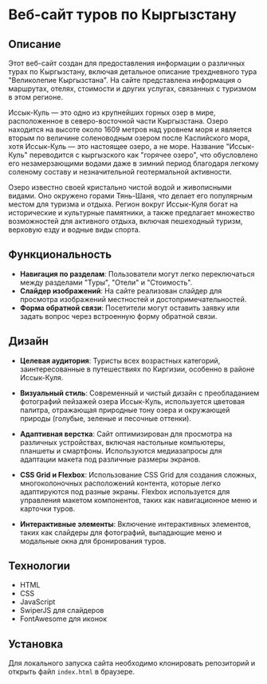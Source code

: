# Веб-сайт туров по Кыргызстану

## Описание
Этот веб-сайт создан для предоставления информации о различных турах по Кыргызстану, включая детальное описание трехдневного тура "Великолепие Кыргызстана". На сайте представлена информация о маршрутах, отелях, стоимости и других услугах, связанных с туризмом в этом регионе.

Иссык-Куль — это одно из крупнейших горных озер в мире, расположенное в северо-восточной части Кыргызстана. Озеро находится на высоте около 1609 метров над уровнем моря и является вторым по величине соленоводным озером после Каспийского моря, хотя Иссык-Куль — это настоящее озеро, а не море. Название "Иссык-Куль" переводится с кыргызского как "горячее озеро", что обусловлено его незамерзающими водами даже в зимний период благодаря легкому соленому составу и незначительной геотермальной активности.

Озеро известно своей кристально чистой водой и живописными видами. Оно окружено горами Тянь-Шаня, что делает его популярным местом для туризма и отдыха. Регион вокруг Иссык-Куля богат на исторические и культурные памятники, а также предлагает множество возможностей для активного отдыха, включая пешеходный туризм, верховую езду и водные виды спорта.

## Функциональность
- **Навигация по разделам**: Пользователи могут легко переключаться между разделами "Туры", "Отели" и "Стоимость".
- **Слайдер изображений**: На сайте реализован слайдер для просмотра изображений местностей и достопримечательностей.
- **Форма обратной связи**: Посетители могут оставить заявку или задать вопрос через встроенную форму обратной связи.

## Дизайн
- **Целевая аудитория**: Туристы всех возрастных категорий, заинтересованные в путешествиях по Киргизии, особенно в районе Иссык-Куля.

- **Визуальный стиль**: Современный и чистый дизайн с преобладанием фотографий пейзажей озера Иссык-Куль, используется цветовая палитра, отражающая природные тону озера и окружающей природы (голубые, зеленые и песочные оттенки).

- **Адаптивная верстка**: Сайт оптимизирован для просмотра на различных устройствах, включая настольные компьютеры, планшеты и смартфоны. Используются медиазапросы для адаптации макета под различные размеры экранов.
- **CSS Grid и Flexbox**: Использование CSS Grid для создания сложных, многоколоночных расположений контента, которые легко адаптируются под разные экраны. Flexbox используется для управления макетом компонентов, таких как навигационное меню и карточки туров.
- **Интерактивные элементы**: Включение интерактивных элементов, таких как слайдеры для фотографий, выпадающие меню и модальные окна для бронирования туров.



## Технологии
- HTML
- CSS
- JavaScript
- SwiperJS для слайдеров
- FontAwesome для иконок

## Установка
Для локального запуска сайта необходимо клонировать репозиторий и открыть файл `index.html` в браузере.


